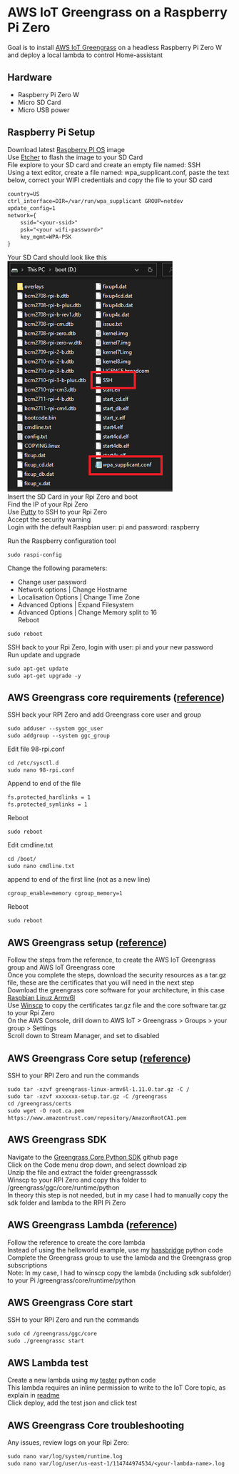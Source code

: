 # AWS IoT Greengrass on a Raspberry Pi Zero
Goal is to install [AWS IoT Greengrass](https://docs.aws.amazon.com/greengrass/latest/developerguide/quick-start.html) on a headless Raspberry Pi Zero W and deploy a local lambda to control Home-assistant

## Hardware
* Raspberry Pi Zero W<br/>
* Micro SD Card<br/>
* Micro USB power<br/>

## Raspberry Pi Setup 
Download latest [Raspberry PI OS](https://downloads.raspberrypi.org/raspios_lite_armhf_latest) image<br/>
Use [Etcher](https://www.balena.io/etcher/) to flash the image to your SD Card<br/>
File explore to your SD card and create an empty file named: SSH<br/>
Using a text editor, create a file named: wpa_supplicant.conf, paste the text below, correct your WIFI credentials
and copy the file to your SD card<br/>
```
country=US
ctrl_interface=DIR=/var/run/wpa_supplicant GROUP=netdev
update_config=1
network={
	ssid="<your-ssid>"
	psk="<your wifi-password>"
	key_mgmt=WPA-PSK
}
```
Your SD Card should look like this<br/>
![sdcard](sdcard.png)<br/>
Insert the SD Card in your Rpi Zero and boot<br/>
Find the IP of your Rpi Zero<br/>
Use [Putty](https://www.chiark.greenend.org.uk/~sgtatham/putty/latest.html) to SSH to your Rpi Zero<br/>
Accept the security warning<br/>
Login with the default Raspbian user: pi and password: raspberry<br/>

Run the Raspberry configuration tool
```
sudo raspi-config
```
Change the following parameters:<br/>
* Change user password
* Network options | Change Hostname
* Localisation Options | Change Time Zone
* Advanced Options | Expand Filesystem
* Advanced Options | Change Memory split to 16
<br/>Reboot
```
sudo reboot
```
SSH back to your Rpi Zero, login with user: pi and your new password<br/>
Run update and upgrade
```
sudo apt-get update
sudo apt-get upgrade -y
```
## AWS Greengrass core requirements ([reference](https://docs.aws.amazon.com/greengrass/latest/developerguide/setup-filter.rpi.html))
SSH back your RPI Zero and add Greengrass core user and group
```
sudo adduser --system ggc_user
sudo addgroup --system ggc_group
```
Edit file 98-rpi.conf
```
cd /etc/sysctl.d
sudo nano 98-rpi.conf
```
Append to end of the file
```
fs.protected_hardlinks = 1
fs.protected_symlinks = 1
```
Reboot
```
sudo reboot
```
Edit cmdline.txt
```
cd /boot/
sudo nano cmdline.txt
```
append to end of the first line (not as a new line)
```
cgroup_enable=memory cgroup_memory=1
```
Reboot
```
sudo reboot
```
## AWS Greengrass setup ([reference](https://docs.aws.amazon.com/greengrass/latest/developerguide/gg-config.html))
Follow the steps from the reference, to create the AWS IoT Greengrass group and AWS IoT Greengrass core<br/>
Once you complete the steps, download the security resources as a tar.gz file, these are the certificates that you will need in the next step<br/>
Download the greengrass core software for your architecture, in this case [Raspbian Linuz Armv6l](https://d1onfpft10uf5o.cloudfront.net/greengrass-core/downloads/1.11.0/greengrass-linux-armv6l-1.11.0.tar.gz)<br/>
Use [Winscp](https://winscp.net/eng/download.php) to copy the certificates tar.gz file and the core software tar.gz to your Rpi Zero<br/>
On the AWS Console, drill down to AWS IoT > Greengrass > Groups > your group > Settings<br/>
Scroll down to Stream Manager, and set to disabled<br/>

## AWS Greengrass Core setup ([reference](https://docs.aws.amazon.com/greengrass/latest/developerguide/gg-device-start.html))
SSH to your RPI Zero and run the commands
```
sudo tar -xzvf greengrass-linux-armv6l-1.11.0.tar.gz -C /
sudo tar -xzvf xxxxxxx-setup.tar.gz -C /greengrass
cd /greengrass/certs
sudo wget -O root.ca.pem https://www.amazontrust.com/repository/AmazonRootCA1.pem
```
## AWS Greengrass SDK
Navigate to the [Greengrass Core Python SDK](https://github.com/aws/aws-greengrass-core-sdk-python) github page<br/>
Click on the Code menu drop down, and select download zip<br/>
Unzip the file and extract the folder greengrasssdk<br/>
Winscp to your RPI Zero and copy this folder to /greengrass/ggc/core/runtime/python<br/>
In theory this step is not needed, but in my case I had to manually copy the sdk folder and lambda to the RPI Pi Zero
 
## AWS Greengrass Lambda ([reference](https://docs.aws.amazon.com/greengrass/latest/developerguide/create-lambda.html))
Follow the reference to create the core lambda<br/>
Instead of using the helloworld example, use my [hassbridge](https://github.com/RABCbot/aws-iot-greengrass-rpizero/blob/main/lambda/hassbridge/hassbridge.py) python code<br/>
Complete the Greengrass group to use the lambda and the Greengrass grop subscriptions<br/>
Note: In my case, I had to winscp copy the lambda (including sdk subfolder) to your Pi /greengrass/core/runtime/python<br/>

## AWS Greengrass Core start
SSH to your RPI Zero and run the commands
```
sudo cd /greengrass/ggc/core
sudo ./greengrassc start
```

## AWS Lambda test
Create a new lambda using my [tester](https://github.com/RABCbot/aws-iot-greengrass-rpizero/blob/main/lambda/tester/tester.py) python code<br/>
This lambda requires an inline permission to write to the IoT Core topic, as explain in [readme](https://github.com/RABCbot/aws-iot-greengrass-rpizero/blob/main/lambda/tester/readme.md)<br/>
Click deploy, add the test json and click test<br/>

## AWS Greengrass Core troubleshooting
Any issues, review logs on your Rpi Zero:
```
sudo nano var/log/system/runtime.log
sudo nano var/log/user/us-east-1/114744974534/<your-lambda-name>.log
```




